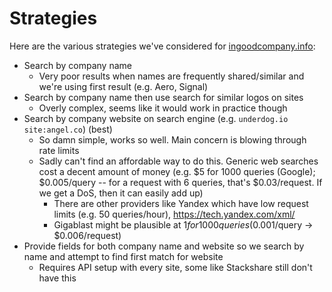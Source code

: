 # Strategies
Here are the various strategies we've considered for [ingoodcompany.info][]:

[ingoodcompany.info]: https://ingoodcompany.info/

- Search by company name
  - Very poor results when names are frequently shared/similar and we're using first result (e.g. Aero, Signal)
- Search by company name then use search for similar logos on sites
  - Overly complex, seems like it would work in practice though
- Search by company website on search engine (e.g. `underdog.io site:angel.co`) (best)
  - So damn simple, works so well. Main concern is blowing through rate limits
  - Sadly can't find an affordable way to do this. Generic web searches cost a decent amount of money (e.g. $5 for 1000 queries (Google); $0.005/query -- for a request with 6 queries, that's $0.03/request. If we get a DoS, then it can easily add up)
    - There are other providers like Yandex which have low request limits (e.g. 50 queries/hour), https://tech.yandex.com/xml/
    - Gigablast might be plausible at $1 for 1000 queries ($0.001/query -> $0.006/request)
- Provide fields for both company name and website so we search by name and attempt to find first match for website
  - Requires API setup with every site, some like Stackshare still don't have this
